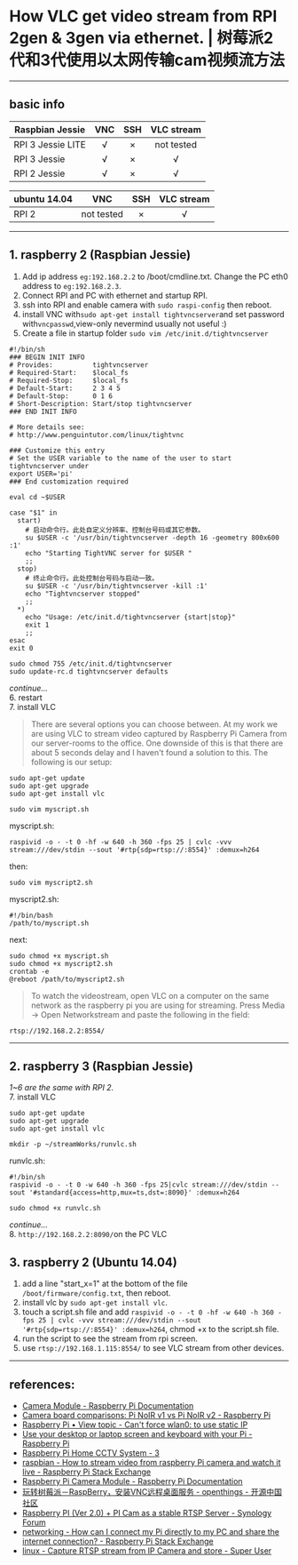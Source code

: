 # How VLC get video stream from RPI 2gen & 3gen via ethernet. | 树莓派2代和3代使用以太网传输cam视频流方法
---
## basic info

|   Raspbian Jessie  | VNC       | SSH    | VLC stream |
|------------------- |:---------:|:------:|:----------:|
|RPI 3 Jessie LITE   | √         | ×      | not tested |
|RPI 3 Jessie        | √         | ×      | √          |
|RPI 2 Jessie        | √         | ×      | √          |

|ubuntu 14.04  | VNC       | SSH    | VLC stream |
|------------- |:---------:|:------:|:----------:|
|RPI 2         |not tested | ×      | √          |

---
## 1. raspberry 2 (Raspbian Jessie)
1. Add ip address `eg:192.168.2.2` to /boot/cmdline.txt. Change the PC eth0     address to `eg:192.168.2.3`.
2. Connect RPI and PC with ethernet and startup RPI.
3. ssh into RPI and enable camera with `sudo raspi-config` then reboot.
4. install VNC with`sudo apt-get install tightvncserver`and set password with`vncpasswd`,view-only nevermind usually not useful :)
5. Create a file in startup folder `sudo vim /etc/init.d/tightvncserver`
```
#!/bin/sh
### BEGIN INIT INFO
# Provides:          tightvncserver
# Required-Start:    $local_fs
# Required-Stop:     $local_fs
# Default-Start:     2 3 4 5
# Default-Stop:      0 1 6
# Short-Description: Start/stop tightvncserver
### END INIT INFO
 
# More details see:
# http://www.penguintutor.com/linux/tightvnc
 
### Customize this entry
# Set the USER variable to the name of the user to start tightvncserver under
export USER='pi'
### End customization required
 
eval cd ~$USER
 
case "$1" in
  start)
    # 启动命令行。此处自定义分辨率、控制台号码或其它参数。
    su $USER -c '/usr/bin/tightvncserver -depth 16 -geometry 800x600 :1'
    echo "Starting TightVNC server for $USER "
    ;;
  stop)
    # 终止命令行。此处控制台号码与启动一致。
    su $USER -c '/usr/bin/tightvncserver -kill :1'
    echo "Tightvncserver stopped"
    ;;
  *)
    echo "Usage: /etc/init.d/tightvncserver {start|stop}"
    exit 1
    ;;
esac
exit 0
```
```
sudo chmod 755 /etc/init.d/tightvncserver
sudo update-rc.d tightvncserver defaults
```
*continue...*<br>
6. restart<br>
7. install VLC
> There are several options you can choose between. At my work we are using VLC to stream video captured by Raspberry Pi Camera from our server-rooms to the office. One downside of this is that there are about 5 seconds delay and I haven't found a solution to this. The following is our setup:

    sudo apt-get update
    sudo apt-get upgrade
    sudo apt-get install vlc
```
sudo vim myscript.sh
```
myscript.sh:
    
```
raspivid -o - -t 0 -hf -w 640 -h 360 -fps 25 | cvlc -vvv stream:///dev/stdin --sout '#rtp{sdp=rtsp://:8554}' :demux=h264
```
then:
```
sudo vim myscript2.sh
```
myscript2.sh:
```
#!/bin/bash
/path/to/myscript.sh
```
next:
```
sudo chmod +x myscript.sh
sudo chmod +x myscript2.sh
crontab -e
@reboot /path/to/myscript2.sh
```
> To watch the videostream, open VLC on a computer on the same network as the raspberry pi you are using for streaming. Press Media -> Open Networkstream and paste the following in the field:
```
rtsp://192.168.2.2:8554/
```

---

## 2. raspberry 3 (Raspbian Jessie)
*1~6 are the same with RPI 2.*<br>
7. install VLC
```
sudo apt-get update
sudo apt-get upgrade
sudo apt-get install vlc
```
```
mkdir -p ~/streamWorks/runvlc.sh
``` 
runvlc.sh:
```
#!/bin/sh
raspivid -o - -t 0 -w 640 -h 360 -fps 25|cvlc stream:///dev/stdin --sout '#standard{access=http,mux=ts,dst=:8090}' :demux=h264
```
    sudo chmod +x runvlc.sh
*continue...*<br>
8. `http://192.168.2.2:8090/`on the PC VLC

## 3. raspberry 2 (Ubuntu 14.04)
1. add a line "start_x=1" at the bottom of the file `/boot/firmware/config.txt`, then reboot.
2. install vlc by `sudo apt-get install vlc`.
3. touch a script.sh file and add `raspivid -o - -t 0 -hf -w 640 -h 360 -fps 25 | cvlc -vvv stream:///dev/stdin --sout '#rtp{sdp=rtsp://:8554}' :demux=h264`, chmod +x to the script.sh file.
4. run the script to see the stream from rpi screen.
5. use `rtsp://192.168.1.115:8554/` to see VLC stream from other devices.

---
## references:
* [Camera Module - Raspberry Pi Documentation](https://www.raspberrypi.org/documentation/usage/camera/)
* [Camera board comparisons: Pi NoIR v1 vs Pi NoIR v2 - Raspberry Pi](https://www.raspberrypi.org/blog/camera-board-comparisons-pi-noir-v1-vs-pi-noir-v2/)
* [Raspberry Pi • View topic - Can't force wlan0: to use static IP](https://www.raspberrypi.org/forums/viewtopic.php?f=91&t=22660)
* [Use your desktop or laptop screen and keyboard with your Pi - Raspberry Pi](https://www.raspberrypi.org/blog/use-your-desktop-or-laptop-screen-and-keyboard-with-your-pi/)
* [Raspberry Pi Home CCTV System - 3](http://www.instructables.com/id/Raspberry-Pi-Home-CCTV-System/step3/Step-3-Configuring-motion-and-starting-the-softwar/)
* [raspbian - How to stream video from raspberry Pi camera and watch it live - Raspberry Pi Stack Exchange](http://raspberrypi.stackexchange.com/questions/23182/how-to-stream-video-from-raspberry-pi-camera-and-watch-it-live)
* [Raspberry Pi Camera Module - Raspberry Pi Documentation](https://www.raspberrypi.org/documentation/raspbian/applications/camera.md)
* [玩转树莓派－RaspBerry，安装VNC远程桌面服务 - openthings - 开源中国社区](https://my.oschina.net/u/2306127/blog/388798)
* [Raspberry PI (Ver 2.0) + PI Cam as a stable RTSP Server - Synology Forum](https://forum.synology.com/enu/viewtopic.php?t=98870)
* [networking - How can I connect my Pi directly to my PC and share the internet connection? - Raspberry Pi Stack Exchange](http://raspberrypi.stackexchange.com/questions/11684/how-can-i-connect-my-pi-directly-to-my-pc-and-share-the-internet-connection)
* [linux - Capture RTSP stream from IP Camera and store - Super User](http://superuser.com/questions/766437/capture-rtsp-stream-from-ip-camera-and-store)
